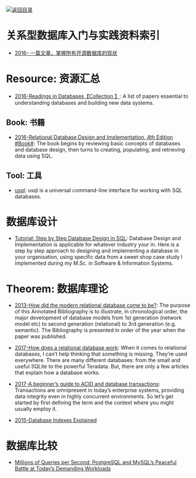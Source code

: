 [![返回目录](https://parg.co/UGo)](https://parg.co/b4z) 
 


# 关系型数据库入门与实践资料索引

* [2016- 一篇文章，掌握所有开源数据库的现状](http://www.tuicool.com/articles/mYBZFbN)

# Resource: 资源汇总

* [2016-Readings in Databases【Collection 】](https://github.com/rxin/db-readings): A list of papers essential to understanding databases and building new data systems.

## Book: 书籍

* [2016-Relational Database Design and Implementation, 4th Edition #Book#](https://parg.co/bjE): The book begins by reviewing basic concepts of databases and database design, then turns to creating, populating, and retrieving data using SQL.

## Tool: 工具

* [usql](https://github.com/knq/usql): usql is a universal command-line interface for working with SQL databases.

# 数据库设计

* [Tutorial: Step by Step Database Design in SQL](https://www.linkedin.com/pulse/tutorial-step-database-design-sql-david-mccaldin): Database Design and Implementation is applicable for whatever industry your in. Here is a step by step approach to designing and implementing a database in your organisation, using specific data from a sweet shop case study I implemented during my M.Sc. in Software & Information Systems.

# Theorem: 数据库理论

* [2013-How did the modern relational database come to be?](https://www.linkedin.com/pulse/how-did-modern-relational-database-come-david-mccaldin): The purpose of this Annotated Bibliography is to illustrate, in chronological order, the major development of database models from 1st generation (network model etc) to second generation (relational) to 3rd generation (e.g. semantic). The Bibliography is presented in order of the year when the paper was published.

- [2017-How does a relational database work](http://coding-geek.com/how-databases-work/): When it comes to relational databases, I can’t help thinking that something is missing. They’re used everywhere. There are many different databases: from the small and useful SQLite to the powerful Teradata. But, there are only a few articles that explain how a database works.

- [2017-A beginner’s guide to ACID and database transactions](http://6me.us/OzSh): Transactions are omnipresent in today’s enterprise systems, providing data integrity even in highly concurrent environments. So let’s get started by first defining the term and the context where you might usually employ it.

- [2015-Database Indexes Explained](https://www.essentialsql.com/what-is-a-database-index/)


# 数据库比较

* [Millions of Queries per Second: PostgreSQL and MySQL’s Peaceful Battle at Today’s Demanding Workloads](https://www.percona.com/blog/2017/01/06/millions-queries-per-second-postgresql-and-mysql-peaceful-battle-at-modern-demanding-workloads/)
